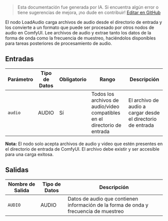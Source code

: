 > Esta documentación fue generada por IA. Si encuentra algún error o tiene sugerencias de mejora, ¡no dude en contribuir! [Editar en GitHub](https://github.com/Comfy-Org/embedded-docs/blob/main/comfyui_embedded_docs/docs/LoadAudio/es.md)

El nodo LoadAudio carga archivos de audio desde el directorio de entrada y los convierte a un formato que puede ser procesado por otros nodos de audio en ComfyUI. Lee archivos de audio y extrae tanto los datos de la forma de onda como la frecuencia de muestreo, haciéndolos disponibles para tareas posteriores de procesamiento de audio.

## Entradas

| Parámetro | Tipo de Datos | Obligatorio | Rango | Descripción |
|-----------|-----------|----------|-------|-------------|
| `audio` | AUDIO | Sí | Todos los archivos de audio/video compatibles en el directorio de entrada | El archivo de audio a cargar desde el directorio de entrada |

**Nota:** El nodo solo acepta archivos de audio y video que estén presentes en el directorio de entrada de ComfyUI. El archivo debe existir y ser accesible para una carga exitosa.

## Salidas

| Nombre de Salida | Tipo de Datos | Descripción |
|-------------|-----------|-------------|
| `AUDIO` | AUDIO | Datos de audio que contienen información de la forma de onda y frecuencia de muestreo |
